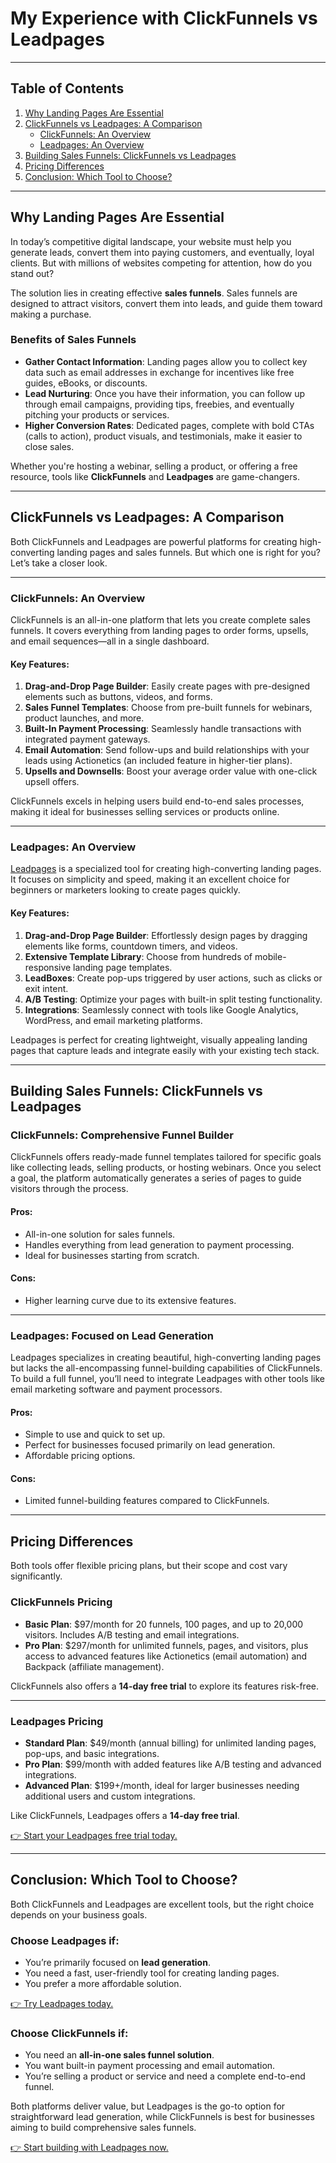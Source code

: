 # My Experience with ClickFunnels vs Leadpages

---

## Table of Contents

1. [Why Landing Pages Are Essential](#why-landing-pages-are-essential)  
2. [ClickFunnels vs Leadpages: A Comparison](#clickfunnels-vs-leadpages-a-comparison)  
   - [ClickFunnels: An Overview](#clickfunnels-an-overview)  
   - [Leadpages: An Overview](#leadpages-an-overview)  
3. [Building Sales Funnels: ClickFunnels vs Leadpages](#building-sales-funnels-clickfunnels-vs-leadpages)  
4. [Pricing Differences](#pricing-differences)  
5. [Conclusion: Which Tool to Choose?](#conclusion-which-tool-to-choose)

---

## Why Landing Pages Are Essential

In today’s competitive digital landscape, your website must help you generate leads, convert them into paying customers, and eventually, loyal clients. But with millions of websites competing for attention, how do you stand out?

The solution lies in creating effective **sales funnels**. Sales funnels are designed to attract visitors, convert them into leads, and guide them toward making a purchase.

### Benefits of Sales Funnels
- **Gather Contact Information**: Landing pages allow you to collect key data such as email addresses in exchange for incentives like free guides, eBooks, or discounts.  
- **Lead Nurturing**: Once you have their information, you can follow up through email campaigns, providing tips, freebies, and eventually pitching your products or services.  
- **Higher Conversion Rates**: Dedicated pages, complete with bold CTAs (calls to action), product visuals, and testimonials, make it easier to close sales.  

Whether you're hosting a webinar, selling a product, or offering a free resource, tools like **ClickFunnels** and **Leadpages** are game-changers.

---

## ClickFunnels vs Leadpages: A Comparison

Both ClickFunnels and Leadpages are powerful platforms for creating high-converting landing pages and sales funnels. But which one is right for you? Let’s take a closer look.

---

### ClickFunnels: An Overview

ClickFunnels is an all-in-one platform that lets you create complete sales funnels. It covers everything from landing pages to order forms, upsells, and email sequences—all in a single dashboard.

#### Key Features:
1. **Drag-and-Drop Page Builder**: Easily create pages with pre-designed elements such as buttons, videos, and forms.  
2. **Sales Funnel Templates**: Choose from pre-built funnels for webinars, product launches, and more.  
3. **Built-In Payment Processing**: Seamlessly handle transactions with integrated payment gateways.  
4. **Email Automation**: Send follow-ups and build relationships with your leads using Actionetics (an included feature in higher-tier plans).  
5. **Upsells and Downsells**: Boost your average order value with one-click upsell offers.  

ClickFunnels excels in helping users build end-to-end sales processes, making it ideal for businesses selling services or products online.

---

### Leadpages: An Overview

[Leadpages](https://bit.ly/LEadPages) is a specialized tool for creating high-converting landing pages. It focuses on simplicity and speed, making it an excellent choice for beginners or marketers looking to create pages quickly.

#### Key Features:
1. **Drag-and-Drop Page Builder**: Effortlessly design pages by dragging elements like forms, countdown timers, and videos.  
2. **Extensive Template Library**: Choose from hundreds of mobile-responsive landing page templates.  
3. **LeadBoxes**: Create pop-ups triggered by user actions, such as clicks or exit intent.  
4. **A/B Testing**: Optimize your pages with built-in split testing functionality.  
5. **Integrations**: Seamlessly connect with tools like Google Analytics, WordPress, and email marketing platforms.  

Leadpages is perfect for creating lightweight, visually appealing landing pages that capture leads and integrate easily with your existing tech stack.

---

## Building Sales Funnels: ClickFunnels vs Leadpages

### ClickFunnels: Comprehensive Funnel Builder
ClickFunnels offers ready-made funnel templates tailored for specific goals like collecting leads, selling products, or hosting webinars. Once you select a goal, the platform automatically generates a series of pages to guide visitors through the process.

#### Pros:
- All-in-one solution for sales funnels.  
- Handles everything from lead generation to payment processing.  
- Ideal for businesses starting from scratch.  

#### Cons:
- Higher learning curve due to its extensive features.  

---

### Leadpages: Focused on Lead Generation
Leadpages specializes in creating beautiful, high-converting landing pages but lacks the all-encompassing funnel-building capabilities of ClickFunnels. To build a full funnel, you’ll need to integrate Leadpages with other tools like email marketing software and payment processors.

#### Pros:
- Simple to use and quick to set up.  
- Perfect for businesses focused primarily on lead generation.  
- Affordable pricing options.  

#### Cons:
- Limited funnel-building features compared to ClickFunnels.  

---

## Pricing Differences

Both tools offer flexible pricing plans, but their scope and cost vary significantly.

### ClickFunnels Pricing
- **Basic Plan**: $97/month for 20 funnels, 100 pages, and up to 20,000 visitors. Includes A/B testing and email integrations.  
- **Pro Plan**: $297/month for unlimited funnels, pages, and visitors, plus access to advanced features like Actionetics (email automation) and Backpack (affiliate management).  

ClickFunnels also offers a **14-day free trial** to explore its features risk-free.  

---

### Leadpages Pricing
- **Standard Plan**: $49/month (annual billing) for unlimited landing pages, pop-ups, and basic integrations.  
- **Pro Plan**: $99/month with added features like A/B testing and advanced integrations.  
- **Advanced Plan**: $199+/month, ideal for larger businesses needing additional users and custom integrations.  

Like ClickFunnels, Leadpages offers a **14-day free trial**.

[👉 Start your Leadpages free trial today.](https://bit.ly/LEadPages)

---

## Conclusion: Which Tool to Choose?

Both ClickFunnels and Leadpages are excellent tools, but the right choice depends on your business goals.

### Choose Leadpages if:
- You’re primarily focused on **lead generation**.  
- You need a fast, user-friendly tool for creating landing pages.  
- You prefer a more affordable solution.  

[👉 Try Leadpages today.](https://bit.ly/LEadPages)

### Choose ClickFunnels if:
- You need an **all-in-one sales funnel solution**.  
- You want built-in payment processing and email automation.  
- You’re selling a product or service and need a complete end-to-end funnel.  

Both platforms deliver value, but Leadpages is the go-to option for straightforward lead generation, while ClickFunnels is best for businesses aiming to build comprehensive sales funnels.

[👉 Start building with Leadpages now.](https://bit.ly/LEadPages)
